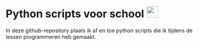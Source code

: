 # Python scripts voor school <img src="https://upload.wikimedia.org/wikipedia/commons/c/c3/Python-logo-notext.svg" height="30">

In deze github-repository plaats ik af en toe python scripts die ik tijdens de lessen programmeren heb gemaakt.
